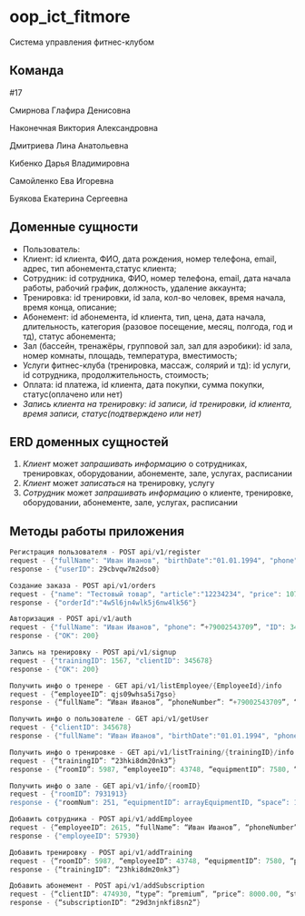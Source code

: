 # oop_ict_fitmore
Система управления фитнес-клубом
## Команда
#17

Смирнова Глафира Денисовна

Наконечная Виктория Александровна

Дмитриева Лина Анатольевна

Кибенко Дарья Владимировна

Самойленко Ева Игоревна

Буякова Екатерина Сергеевна

## Доменные сущности

- Пользователь:
- Клиент: id клиента, ФИО, дата рождения, номер телефона, email, адрес, тип абонемента,статус клиента;
- Сотрудник: id сотрудника, ФИО, номер телефона, email, дата начала работы, рабочий график, должность, удаление аккаунта;
- Тренировка: id тренировки, id зала, кол-во человек, время начала, время конца, описание;
- Абонемент: id абонемента, id клиента, тип, цена, дата начала, длительность, категория (разовое посещение, месяц, полгода, год и тд), статус абонемента;
- Зал (бассейн, тренажёры, групповой зал, зал для аэробики): id зала, номер комнаты, площадь, температура, вместимость;
- Услуги фитнес-клуба (тренировка, массаж, солярий и тд): id услуги, id сотрудника, продолжительность, стоимость;
- Оплата: id платежа, id клиента, дата покупки, сумма покупки, статус(оплачено или нет)
- *Запись клиента на тренировку: id записи, id тренировки, id клиента, время записи, статус(подтверждено или нет)*

## ERD доменных сущностей

1. *Клиент* может *запрашивать информацию* о сотрудниках, тренировках, оборудовании, абонементе, зале, услугах, расписании
2. *Клиент* может *записаться* на тренировку, услугу
3. *Сотрудник* может *запрашивать информацию* о клиенте, тренировке, оборудовании, абонементе, зале, услугах, расписании

[](https://miro.com/app/board/uXjVNpPwofA=/)

## Методы работы приложения

```powershell
Регистрация пользователя - POST api/v1/register
request - {"fullName": "Иван Иванов", "birthDate":"01.01.1994", "phone": “+79002543709”, “email”: “ivanov94@gmail.com”}
response - {"userID": 29cbvqw7m2dso0}
```

```powershell
Создание заказа - POST api/v1/orders
request - {"name": "Тестовый товар", "article":"12234234", "price": 107.5, ...остальные поля}
response - {"orderId":"4w5l6jn4wlk5j6nw4lk56"}
```

```powershell
Авторизация - POST api/v1/auth
request - {"fullName": "Иван Иванов", "phone": “+79002543709”, "ID": 345678}
response - {"OK": 200}
```

```powershell
Запись на тренировку - POST api/v1/signup
request - {"trainingID": 1567, "clientID": 345678}
response - {"OK": 200}
```

```powershell
Получить инфо о тренере - GET api/v1/listEmployee/{EmployeeId}/info
request - {“employeeID”: qjs09whsa5i7gso}
response - {“fullName”: “Иван Иванов”, “phoneNumber”: “+79002543709”, “email”: “ivanov94@gmail.com”, “startDate”: “01.01.2024”, “workSchedule”: “?dict?”, “position”: “pool trainer”}
```

```powershell
Получить инфо о пользователе - GET api/v1/getUser
request - {"clientID": 345678}
response - {"fullName": "Иван Иванов", "birthDate":"01.01.1994", "phone": “+79002543709”, “email”: “ivanov94@gmail.com”, “address”: “”, “subscriptionType”: “basic”, “fitnessLevel”: “medium”, “lockerNumber”: 87}
```

```powershell
Получить инфо о тренировке - GET api/v1/listTraining/{trainingID}/info
request - {“trainingID”: “23hki8dm20nk3”}
response - {“roomID”: 5987, “employeeID”: 43748, “equipmentID”: 7580, “participantsNumber”: 30, “date”: “30.03.2024 17:00”, “duration”: “1 hour”, “description”: “hard cardio”, “equipmendID”: arrayEquipmentID”, “trainingSchedule”: array(TrainingSession)}
```

```powershell
Получить инфо о зале - GET api/v1/info/{roomID}
request - {"roomID”: 7931913}
response - {"roomNum": 251, “equipmentID”: arrayEquipmentID, “space”: 150, “temperature”: “+18”, “capacity”: 50, “isPool”: False, “HasFitnessEquipment”: True, “IsGroupExerciseRoom”: True, “IsAerobicsRoom”: True}
```

```powershell
Добавить сотрудника - POST api/v1/addEmployee
request - {“employeeID”: 2615, “fullName”: “Иван Иванов”, “phoneNumber”: “+79002543709”, “email”: “ivanov94@gmail.com”, “startDate”: “01.01.2024”, “workSchedule”: “?dict?”, “position”: “pool trainer”, “salary”: “39000.00”, “isOwner”: “False”, “type”: “?”}
response - {"employeeID": 57930}
```

```powershell
Добавить тренировку - POST api/v1/addTraining
request - {“roomID”: 5987, “employeeID”: 43748, “equipmentID”: 7580, “participantsNumber”: 30, “date”: “30.03.2024 17:00”, “duration”: “1 hour”, “description”: “hard cardio”, “equipmendID”: arrayEquipmentID}
response - {“trainingID”: “23hki8dm20nk3”}
```

```powershell
Добавить абонемент - POST api/v1/addSubscription
request - {“clientID”: 474930, “type”: “premium”, “price”: 8000.00, “startDate”: “08.03.2024”, “duration”: “200 days”, “category”: “full”}
response - {“subscriptionID”: “29d3njnkfi8sn2”}
```
